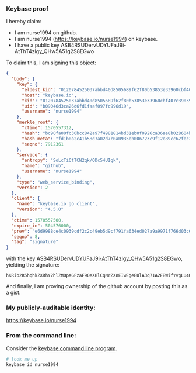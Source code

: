 ### Keybase proof

I hereby claim:

  * I am nurse1994 on github.
  * I am nurse1994 (https://keybase.io/nurse1994) on keybase.
  * I have a public key ASB4RSUDervUDYUFaJ9i-AtThT4zlgy_QHw5A51g2S8EGwo

To claim this, I am signing this object:

```json
{
  "body": {
    "key": {
      "eldest_kid": "0120784525037abbd40d8505689f62f80b53853e33960cbf407c39039d60d92f041b0a",
      "host": "keybase.io",
      "kid": "0120784525037abbd40d8505689f62f80b53853e33960cbf407c39039d60d92f041b0a",
      "uid": "b09046d3ca26d6fd1faaf097fc996d19",
      "username": "nurse1994"
    },
    "merkle_root": {
      "ctime": 1570557312,
      "hash": "bc90fa00fc30bcc842a97f4981814bd31eb0f0926ca36ae8b028604bc0a4167e471f0d93ea5cd6583ee22decf722609c7b3e573cf2462c4e6b96579fa92fed9b",
      "hash_meta": "fd1b0a2c41b58d7a02d7c0a0935eb006723c9f12e89cc62fec29ed33006eb68b",
      "seqno": 7912361
    },
    "service": {
      "entropy": "SoLcTi6tTCN2qk/ODc54UIgk",
      "name": "github",
      "username": "nurse1994"
    },
    "type": "web_service_binding",
    "version": 2
  },
  "client": {
    "name": "keybase.io go client",
    "version": "4.5.0"
  },
  "ctime": 1570557500,
  "expire_in": 504576000,
  "prev": "e6d9988ce4c0939cdf2c2c49eb5d9cf791fa634ed027a9a9971f766d03c69ffa",
  "seqno": 8,
  "tag": "signature"
}
```

with the key [ASB4RSUDervUDYUFaJ9i-AtThT4zlgy_QHw5A51g2S8EGwo](https://keybase.io/nurse1994), yielding the signature:

```
hKRib2R5hqhkZXRhY2hlZMOpaGFzaF90eXBlCqNrZXnEIwEgeEUlA3q71A2FBWifYvgLU4U+M5YMv0B8OQOdYNkvBBsKp3BheWxvYWTESpcCCMQg5tmYjOTAk5zfLCxJ612c95H6Y07QJ6mplx92bQPGn/rEIDZkW0X0MSvOuqh0cy4grpmaU2VG3skAu+IQeuCs2hfFAgHCo3NpZ8RAkop55R+c+t06d3SZgvP+ELvHOEFEhAbxdvwRhn5v7q5IdzNzgNacv4/vaMQnvdYP6zERGTLi3saL1vD0mx+/AqhzaWdfdHlwZSCkaGFzaIKkdHlwZQildmFsdWXEIFd0eZs1PcxEkj+IiW8AV4zDY8RVpE44E2oNdSiR8Q7Vo3RhZ80CAqd2ZXJzaW9uAQ==

```

And finally, I am proving ownership of the github account by posting this as a gist.

### My publicly-auditable identity:

https://keybase.io/nurse1994

### From the command line:

Consider the [keybase command line program](https://keybase.io/download).

```bash
# look me up
keybase id nurse1994
```

